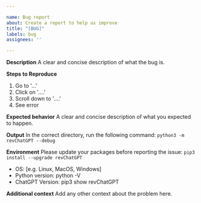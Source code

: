 ```yaml
---

name: Bug report
about: Create a report to help us improve
title: "[BUG]"
labels: bug
assignees: ''

---
```


**Description**
A clear and concise description of what the bug is.

**Steps to Reproduce**
1. Go to '...'
2. Click on '....'
3. Scroll down to '....'
4. See error

**Expected behavior**
A clear and concise description of what you expected to happen.

**Output**
In the correct directory, run the following command:
`python3 -m revChatGPT --debug`

**Environment**
Please update your packages before reporting the issue:
`pip3 install --upgrade revChatGPT`

 - OS: [e.g. Linux, MacOS, Windows]
 - Python version: python -V
 - ChatGPT Version: pip3 show revChatGPT

**Additional context**
Add any other context about the problem here.
